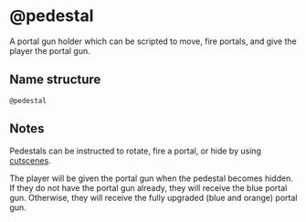 # @pedestal

A portal gun holder which can be scripted to move, fire portals, and give the
player the portal gun.

## Name structure

```
@pedestal
```

## Notes

Pedestals can be instructed to rotate, fire a portal, or hide by using
[cutscenes](../cutscenes.md).

The player will be given the portal gun when the pedestal becomes hidden. If
they do not have the portal gun already, they will receive the blue portal gun.
Otherwise, they will receive the fully upgraded (blue and orange) portal gun.
